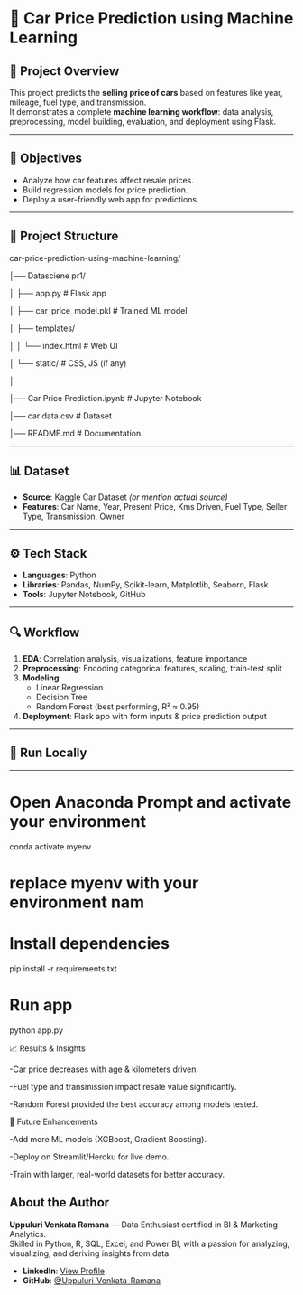 # 🚗 Car Price Prediction using Machine Learning  

## 📌 Project Overview  
This project predicts the **selling price of cars** based on features like year, mileage, fuel type, and transmission.  
It demonstrates a complete **machine learning workflow**: data analysis, preprocessing, model building, evaluation, and deployment using Flask.  

---

## 🎯 Objectives  
- Analyze how car features affect resale prices.  
- Build regression models for price prediction.  
- Deploy a user-friendly web app for predictions.  

---

## 📂 Project Structure  
car-price-prediction-using-machine-learning/

│── Datasciene pr1/

│ ├── app.py # Flask app

│ ├── car_price_model.pkl # Trained ML model

│ ├── templates/

│ │ └── index.html # Web UI

│ └── static/ # CSS, JS (if any)

│

│── Car Price Prediction.ipynb # Jupyter Notebook

│── car data.csv # Dataset

│── README.md # Documentation

---

## 📊 Dataset  
- **Source**: Kaggle Car Dataset *(or mention actual source)*  
- **Features**: Car Name, Year, Present Price, Kms Driven, Fuel Type, Seller Type, Transmission, Owner  

---

## ⚙️ Tech Stack  
- **Languages**: Python  
- **Libraries**: Pandas, NumPy, Scikit-learn, Matplotlib, Seaborn, Flask  
- **Tools**: Jupyter Notebook, GitHub  

---

## 🔍 Workflow  
1. **EDA**: Correlation analysis, visualizations, feature importance  
2. **Preprocessing**: Encoding categorical features, scaling, train-test split  
3. **Modeling**:  
   - Linear Regression  
   - Decision Tree  
   - Random Forest (best performing, R² ≈ 0.95)  
4. **Deployment**: Flask app with form inputs & price prediction output  

---

## 🚀 Run Locally  
--- 
# Open Anaconda Prompt and activate your environment
conda activate myenv   
# replace myenv with your environment nam

# Install dependencies
pip install -r requirements.txt

# Run app
python app.py



📈 Results & Insights

 -Car price decreases with age & kilometers driven.

 -Fuel type and transmission impact resale value significantly.

 -Random Forest provided the best accuracy among models tested.

 

🔮 Future Enhancements

 -Add more ML models (XGBoost, Gradient Boosting).

 -Deploy on Streamlit/Heroku for live demo.

 -Train with larger, real-world datasets for better accuracy.

 

 ##  About the Author

**Uppuluri Venkata Ramana** — Data Enthusiast certified in BI & Marketing Analytics.  
Skilled in Python, R, SQL, Excel, and Power BI, with a passion for analyzing, visualizing, and deriving insights from data.

- **LinkedIn**: [View Profile](https://www.linkedin.com/in/uppuluri-venkata-ramana-467979214)  
- **GitHub**: [@Uppuluri-Venkata-Ramana](https://github.com/Uppuluri-Venkat-Ramana)

